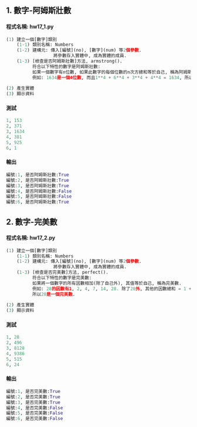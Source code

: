 ## 1. 數字-阿姆斯壯數

#### 程式名稱: hw17_1.py
``` python
(1) 建立一個[數字]類別
    (1-1) 類別名稱: Numbers
    (1-2) 建構元: 傳入[編號](no), [數字](num) 等2個參數.
                  將參數存入實體中, 成為實體的成員.
    (1-3) [檢查是否阿姆斯壯數]方法, armstrong().
          符合以下特性的數字是阿姆斯壯數:
          如果一個數字有n位數, 如果此數字的每個位數的n次方總和等於自己, 稱為阿姆斯壯數.   
          例如: 1634是一個4位數, 而且1**4 + 6**4 + 3**4 + 4**4 = 1634, 所以1634是阿姆斯壯數.
          
(2) 產生實體
(3) 顯示資料
```

#### 測試
``` python
1, 153
2, 371
3, 1634
4, 381
5, 925
6, 1
```

#### 輸出
``` python
編號:1, 是否阿姆斯壯數:True
編號:2, 是否阿姆斯壯數:True
編號:3, 是否阿姆斯壯數:True
編號:4, 是否阿姆斯壯數:False
編號:5, 是否阿姆斯壯數:False
編號:6, 是否阿姆斯壯數:True
```


## 2. 數字-完美數

#### 程式名稱: hw17_2.py
``` python
(1) 建立一個[數字]類別
    (1-1) 類別名稱: Numbers
    (1-2) 建構元: 傳入[編號](no), [數字](num) 等2個參數.
                  將參數存入實體中, 成為實體的成員.
    (1-3) [檢查是否完美數]方法, perfect().
          符合以下特性的數字是完美數:
          如果將一個數字的所有因數相加(除了自己外), 其值等於自己, 稱為完美數.   
          例如: 28的因數有1, 2, 4, 7, 14, 28. 除了28外, 其他的因數總和 = 1 + 2 + 4 + 7 + 14 = 28, 
          所以28是一個完美數.
          
(2) 產生實體
(3) 顯示資料
```

#### 測試
``` python
1, 28
2, 496
3, 8128
4, 9386
5, 515
6, 24
```

#### 輸出
``` python
編號:1, 是否完美數:True
編號:2, 是否完美數:True
編號:3, 是否完美數:True
編號:4, 是否完美數:False
編號:5, 是否完美數:False
編號:6, 是否完美數:False
```
